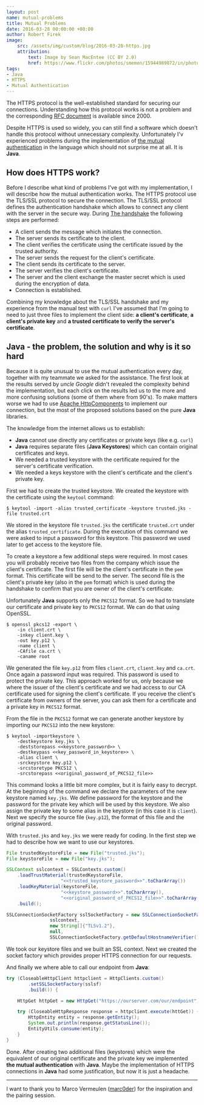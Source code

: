 ```yaml
---
layout: post
name: mutual-problems
title: Mutual Problems
date: 2016-03-28 00:00:00 +00:00
author: Robert Firek
image:
    src: /assets/img/custom/blog/2016-03-28-https.jpg
    attribution:
        text: Image by Sean MacEntee (CC BY 2.0)
        href: https://www.flickr.com/photos/smemon/15944989872/in/photostream/
tags:
- Java
- HTTPS
- Mutual Authentication
--- 
```


The HTTPS protocol is the well-established standard for securing our connections. Understanding how this protocol works is not a problem and the corresponding [RFC document](https://tools.ietf.org/html/rfc2818) is available since 2000.

Despite HTTPS is used so widely, you can still find a software which doesn't handle this protocol without unnecessary complexity. Unfortunately I'v experienced  problems during the implementation of [the mutual authentication](https://en.wikipedia.org/wiki/Mutual_authentication) in the language which should not surprise me at all. It is **Java**.

## How does HTTPS work?

Before I describe what kind of problems I've got with my implementation, I will describe how the mutual authentication works. The HTTPS protocol use the TLS/SSL protocol to secure the connection. The TLS/SSL protocol defines the authentication handshake which allows to connect any client with the server in the secure way. 
During [The handshake](https://en.wikipedia.org/wiki/Transport_Layer_Security#TLS_handshake) the following steps are performed:

- A client sends the message which initiates the connection.
- The server sends its certificate to the client.
- The client verifies the certificate using the certificate issued by the trusted authority.
- The server sends the request for the client's certificate.
- The client sends its certificate to the server.  
- The server verifies the client's certificate.
- The server and the client exchange the master secret which is used during the encryption of data.
- Connection is established.  

Combining my knowledge about the TLS/SSL handshake and my experience from the manual test with `curl` I've assumed that I'm going to need to just three files to implement the client side: **a client's certificate**, **a client's private key** and **a trusted certificate to verify the server's certificate**.

## Java - the problem, the solution and why is it so hard

Because it is quite unusual to use the mutual authentication every day, together with my teammate we asked for the assistance. The first look at the results served by *uncle Google* didn't revealed the complexity behind the implementation, but each click on the results led us to the more and more confusing solutions (some of them where from 90's). To make matters worse we had to use [Apache HttpComponents](https://hc.apache.org/) to implement our connection, but the most of the proposed solutions based on the pure **Java** libraries.  

The knowledge from the internet allows us to establish:

- **Java** cannot use directly any certificates or private keys (like e.g. `curl`)
- **Java** requires separate files (**Java Keystores**) which can contain original certificates and keys. 
- We needed a trusted keystore with the certificate required for the server's certificate verification.
- We needed a keys keystore with the client's certificate and the client's private key.

First we had to create the trusted keystore. We created the keystore with the certificate using the `keytool` command:
 
    $ keytool -import -alias trusted_certificate -keystore trusted.jks -file trusted.crt

We stored in the keystore file `trusted.jks` the certificate `trusted.crt` under the alias `trusted_certificate`. During the execution of this command we were asked to input a password for this keystore. This password we used later to get access to the keystore file.

To create a keystore a few additional steps were required. In most cases you will probably receive two files from the company which issue the client's certificate. The first file will be the client's certificate in the `pem` format. This certificate will be send to the server. The second file is the client's private key (also in the `pem` format) which is used during the handshake to confirm that you are owner of the client's certificate.
 
Unfortunately **Java** supports only the `PKCS12` format. So we had to translate our certificate and private key to `PKCS12` format. We can do that using OpenSSL.

    $ openssl pkcs12 -export \
        -in client.crt \
        -inkey client.key \
        -out key.p12 \
        -name client \
        -CAfile ca.crt \
        -caname root

We generated the file `key.p12` from files `client.crt`, `client.key` and `ca.crt`. Once again a password input was required. This password is used to protect the private key. 
This approach worked for us, only because we where the issuer of the client's certificate and we had access to our CA certificate used for signing the client's certificate. If you receive the client's certificate from owners of the server, you can ask them for a certificate and a private key in `PKCS12` format.   

From the file in the `PKCS12` format we can generate another keystore by importing our `PKCS12` into the new keystore:

    $ keytool -importkeystore \
        -destkeystore key.jks \
        -deststorepass <<keystore_password>> \
        -destkeypass <<key_password_in_keystore>> \
        -alias client \
        -srckeystore key.p12 \
        -srcstoretype PKCS12 \
        -srcstorepass <<original_password_of_PKCS12_file>>

This command looks a little bit more complex, but it is fairly easy to decrypt. At the beginning of the command we declare the parameters of the new keystore named `key.jks`. We define password for the keystore and the password for the private key which will be used by this keystore. We also assign the private key to some alias in the keystore (in this case it is `client`).
Next we specify the source file (`key.p12`), the format of this file and the original password.

With `trusted.jks` and `key.jks` we were ready for coding. In the first step we had to describe how we want to use our keystores. 

```java
File trustedKeystoreFile = new File("trusted.jks");
File keystoreFile = new File("key.jks");

SSLContext sslcontext = SSLContexts.custom()
    .loadTrustMaterial(trustedKeystoreFile, 
                    "<<trusted_keystore_password>>".toCharArray())
    .loadKeyMaterial(keystoreFile, 
                    "<<keystore_password>>".toCharArray(), 
                    "<<original_password_of_PKCS12_file>>".toCharArray())
    .build();

SSLConnectionSocketFactory sslSocketFactory = new SSLConnectionSocketFactory(
                sslcontext,
                new String[]{"TLSv1.2"},
                null,
                SSLConnectionSocketFactory.getDefaultHostnameVerifier());
```

We took our keystore files and we built an SSL context. Next we created the socket factory which provides proper HTTPS connection for our requests.

And finally we where able to call our endpoint from **Java**:

```java
try (CloseableHttpClient httpclient = HttpClients.custom()
        .setSSLSocketFactory(sslsf)
        .build()) {

    HttpGet httpGet = new HttpGet("https://ourserver.com/our/endpoint");

    try (CloseableHttpResponse response = httpclient.execute(httGet)) {
        HttpEntity entity = response.getEntity();
        System.out.println(response.getStatusLine());
        EntityUtils.consume(entity);
    }
}
```

Done. After creating two additional files (keystores) which were the equivalent of our original certificate and the private key we implemented **the mutual authentication** with **Java**. Maybe the implementation of HTTPS connections in **Java** had some justification, but now it is just a headache. 

_____

I want to thank you to Marco Vermeulen ([marc0der](https://twitter.com/marc0der)) for the inspiration and the pairing session. 


